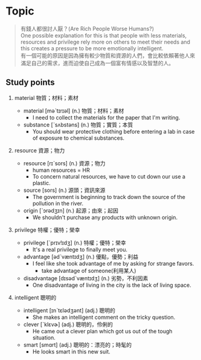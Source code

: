 # Topic

> 有錢人都很討人厭？(Are Rich People Worse Humans?)<br>
> One possible explanation for this is that people with less materials, resources and privilege rely more on others to meet their needs and this creates a pressure to be more emotionally intelligent.<br>
> 有一個可能的原因是因為擁有較少物質和資源的人們，會比較依賴著他人來滿足自己的需求，進而迫使自己成為一個富有情感以及智慧的人。<br>

## Study points

1. material  物質；材料；素材
    * material  [məˋtɪrɪəl]  (n.)  物質；材料；素材
        - I need to collect the materials for the paper that I'm writing.
    * substance  [ˋsʌbstəns]  (n.)  物質；實質；本質
        - You should wear protective clothing before entering a  lab in case of exposure to chemical substances.

2. resource  資源；物力
    * resource  [rɪˋsors]  (n.)  資源；物力
        - human resources = HR
        - To concern natural resources, we have to cut down our use a plastic.
    * source  [sors]  (n.)  源頭；資訊來源
        - The government is beginning to track down the source of the pollution in the river.
    * origin  [ˋɔrədʒɪn]  (n.)  起源；由來；起因
        - We shouldn't purchase any products with unknown origin.

3. privilege  特權；優特；榮幸
    * privilege  [ˋprɪv!ɪdʒ]  (n.)  特權；優特；榮幸
        - It's a real privilege to finally meet you.
    * advantage  [ədˋvæntɪdʒ]  (n.)  優點，優勢；利益
        - I feel like she took advantage of me by asking for strange favors.
            + take advantage of someone(利用某人)
    * disadvantage  [dɪsədˋvæntɪdʒ]  (n.)  劣勢，不利因素
        - One disadvantage of living in the city is the lack of living space.

4. intelligent  聰明的
    * intelligent  [ɪnˋtɛlədʒənt]  (adj.)  聰明的
        - She makes an intelligent comment on the tricky question.
    * clever  [ˋklɛvɚ]  (adj.)  聰明的，伶俐的
        - He came out a clever plan which got us out of the tough situation.
    * smart  [smɑrt]  (adj.)  聰明的：漂亮的；時髦的
        - He looks smart in this new suit.